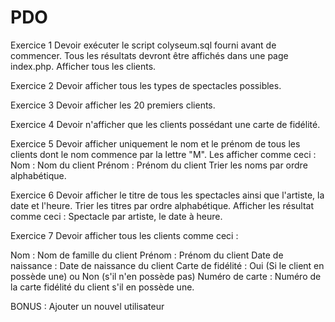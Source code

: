 # PDO


Exercice 1
Devoir exécuter le script colyseum.sql fourni avant de commencer. Tous les résultats devront être affichés dans une page index.php.
Afficher tous les clients.


Exercice 2
Devoir afficher tous les types de spectacles possibles.

Exercice 3
Devoir afficher les 20 premiers clients.

Exercice 4
Devoir n'afficher que les clients possédant une carte de fidélité.

Exercice 5
Devoir afficher uniquement le nom et le prénom de tous les clients dont le nom commence par la lettre "M".
Les afficher comme ceci :
Nom : Nom du client
Prénom : Prénom du client
Trier les noms par ordre alphabétique.

Exercice 6
Devoir afficher le titre de tous les spectacles ainsi que l'artiste, la date et l'heure. Trier les titres par ordre alphabétique. Afficher les résultat comme ceci : Spectacle par artiste, le date à heure.

Exercice 7
Devoir afficher tous les clients comme ceci :

Nom : Nom de famille du client
Prénom : Prénom du client
Date de naissance : Date de naissance du client
Carte de fidélité : Oui (Si le client en possède une) ou Non (s'il n'en possède pas)
Numéro de carte : Numéro de la carte fidélité du client s'il en possède une.


BONUS : Ajouter un nouvel utilisateur
